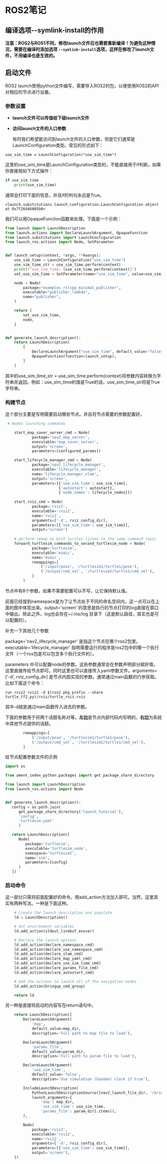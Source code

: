 # ROS2笔记

## 编译选项--symlink-install的作用

**注意：ROS2与ROS1不同，修改launch文件后也需要重新编译！为避免这种情况，需要在编译时添加选项 `--symlink-install`选项，这样在修改了launch文件，不用编译也是生效的。**

## 启动文件

ROS2 launch使用python文件编写，需要导入ROS2的包，以便使用ROS2的API对相应的节点进行设置。

### 参数设置

* **launch文件可以传值给下级launch文件**
* **访问launch文件的入口参数**

  有时我们希望能访问到launch文件的入口参数，但是它们通常是LaunchConfiguration类型。常见的形式如下：

`use_sim_time = LaunchConfiguration("use_sim_time")`

这里的use_sim_time是LaunchConfiguration类型的，不能直接用于if判断。如果你直接按如下方式操作：

```python
if use_sim_time
    print(use_sim_time)
```

通常会打印下面的信息，并且if的判句永远是True。

`<launch.substitutions.launch_configuration.LaunchConfiguration object at 0x7f26d46805b0>`

我们可以用OpaqueFunction函数来处理。下面是一个示例：

```python
from launch import LaunchDescription
from launch.actions import DeclareLaunchArgument, OpaqueFunction
from launch.substitutions import LaunchConfiguration
from launch_ros.actions import Node, SetParameter


def launch_setup(context, *args, **kwargs):
    use_sim_time = LaunchConfiguration("use_sim_time")
    use_sim_time_str = use_sim_time.perform(context)
    print(f"use_sim_time: {use_sim_time.perform(context)}")
    set_use_sim_time = SetParameter(name="use_sim_time", value=use_sim_time)

    node = Node(
        package="examples_rclcpp_minimal_publisher",
        executable="publisher_lambda",
        name="publisher",
    )

    return [
        set_use_sim_time,
        node,
    ]


def generate_launch_description():
    return LaunchDescription(
        [
            DeclareLaunchArgument("use_sim_time", default_value="false"),
            OpaqueFunction(function=launch_setup),
        ]
    )

```


其中的use_sim_time_str = use_sim_time.perform(context)将参数内容转换为字符串并返回。例如：use_sim_time的值是True的话，use_sim_time_str将是True字符串。

### 构建节点

这个部分主要是写明需要启动哪些节点。并且将节点需要的参数配置好。

```python
 # Nodes launching commands

    start_map_saver_server_cmd = Node(
            package='nav2_map_server',
            executable='map_saver_server',
            output='screen',
            parameters=[configured_params])

    start_lifecycle_manager_cmd = Node(
            package='nav2_lifecycle_manager',
            executable='lifecycle_manager',
            name='lifecycle_manager_slam',
            output='screen',
            parameters=[{'use_sim_time': use_sim_time},
                        {'autostart': autostart},
                        {'node_names': lifecycle_nodes}])
                    
    start_rviz_cmd = Node(
            package='rviz2',
            executable='rviz2',
            name='rviz2',
            arguments=['-d', rviz_config_dir],
            parameters=[{'use_sim_time': use_sim_time}],
            output='screen')
        
    # perform remap so both turtles listen to the same command topic
    forward_turtlesim_commands_to_second_turtlesim_node = Node(
            package='turtlesim',
            executable='mimic',
            name='mimic',
            remappings=[
                ('/input/pose', '/turtlesim1/turtle1/pose'),
                ('/output/cmd_vel', '/turtlesim2/turtle1/cmd_vel'),
            ]
        )
```

节点中有8个参数。如果不需要配置可以不写，让它保持默认值。

前面已经提到namespace是为了让节点处于不同的命名空间内，这一点可以在上面的图中体现出来。output='screen' 的意思是执行的节点打印的log直接在窗口中输出。除此之外，log也会存在~/.ros/log 目录下（这是默认路径，其实也是可以配置的）。

补充一下其他几个参数

package='nav2_lifecycle_manager' 是指这个节点在哪个ros2包里。executable='lifecycle_manager' 指明需要运行的程序是ros2包中的哪一个执行文件（一个ros包是可以包含多个执行文件的）。

parameters 中可以配置node的参数。这些参数通常会在参数声明部分赋好值，这里直接传给节点即可。同时这里也可以直接传入yaml参数文件。arguments=['-d', rviz_config_dir] 是节点内部实现的参数。通常通过main函数的行参获取。比如下面这个命令：

`run rviz2 rviz2 -d $(ros2 pkg prefix --share turtle_tf2_py)/rviz/turtle_rviz.rviz`

其中-d就是通过main函数传入进去的参数。

下面的参数用于将两个话题名称对等。**左边**是节点内部代码内写明的，**右边**为系统中其他节点提供的话题。

```python
        remappings=[
            ('/input/pose', '/turtlesim1/turtle1/pose'),
            ('/output/cmd_vel', '/turtlesim2/turtle1/cmd_vel'),
        ]
```


给节点配置参数文件的示例

```python
import os

from ament_index_python.packages import get_package_share_directory

from launch import LaunchDescription
from launch_ros.actions import Node


def generate_launch_description():
   config = os.path.join(
      get_package_share_directory('launch_tutorial'),
      'config',
      'turtlesim.yaml'
      )

   return LaunchDescription([
      Node(
         package='turtlesim',
         executable='turtlesim_node',
         namespace='turtlesim2',
         name='sim',
         parameters=[config]
      )
   ])
```


### 启动命令

这一部分只需将前面配置好的命令，用add_action方法加入即可。当然，这里其实有两种写法。一种是下面这种。


```python
    # Create the launch description and populate
    ld = LaunchDescription()

    # Set environment variables
    ld.add_action(stdout_linebuf_envvar)

    # Declare the launch options
    ld.add_action(declare_namespace_cmd)
    ld.add_action(declare_use_namespace_cmd)
    ld.add_action(declare_slam_cmd)
    ld.add_action(declare_map_yaml_cmd)
    ld.add_action(declare_use_sim_time_cmd)
    ld.add_action(declare_params_file_cmd)
    ld.add_action(declare_autostart_cmd)

    # Add the actions to launch all of the navigation nodes
    ld.add_action(bringup_cmd_group)

    return ld

```


另一种是直接将启动的内容写在return语句中。

```python
    return LaunchDescription([
        DeclareLaunchArgument(
            'map',
            default_value=map_dir,
            description='Full path to map file to load'),

        DeclareLaunchArgument(
            'params_file',
            default_value=param_dir,
            description='Full path to param file to load'),

        DeclareLaunchArgument(
            'use_sim_time',
            default_value='false',
            description='Use simulation (Gazebo) clock if true'),

        IncludeLaunchDescription(
            PythonLaunchDescriptionSource([nav2_launch_file_dir, '/bringup_launch.py']),
            launch_arguments={
                'map': map_dir,
                'use_sim_time': use_sim_time,
                'params_file': param_dir}.items(),
        ),

        Node(
            package='rviz2',
            executable='rviz2',
            name='rviz2',
            arguments=['-d', rviz_config_dir],
            parameters=[{'use_sim_time': use_sim_time}],
            output='screen'),
    ])
```
